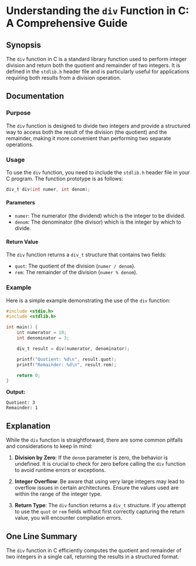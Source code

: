 <!--
Meta Description: # Understanding the `div` Function in C: A Comprehensive Guide ## Synopsis The `div` function in C is a standard library function used to perform inte...
Meta Keywords: div, function, division, quotient, remainder
-->

# Understanding the `div` Function in C: A Comprehensive Guide

## Synopsis
The `div` function in C is a standard library function used to perform integer division and return both the quotient and remainder of two integers. It is defined in the `stdlib.h` header file and is particularly useful for applications requiring both results from a division operation.

## Documentation
### Purpose
The `div` function is designed to divide two integers and provide a structured way to access both the result of the division (the quotient) and the remainder, making it more convenient than performing two separate operations.

### Usage
To use the `div` function, you need to include the `stdlib.h` header file in your C program. The function prototype is as follows:

```c
div_t div(int numer, int denom);
```

#### Parameters
- `numer`: The numerator (the dividend) which is the integer to be divided.
- `denom`: The denominator (the divisor) which is the integer by which to divide.

#### Return Value
The `div` function returns a `div_t` structure that contains two fields:
- `quot`: The quotient of the division (`numer / denom`).
- `rem`: The remainder of the division (`numer % denom`).

### Example
Here is a simple example demonstrating the use of the `div` function:

```c
#include <stdio.h>
#include <stdlib.h>

int main() {
    int numerator = 10;
    int denominator = 3;

    div_t result = div(numerator, denominator);

    printf("Quotient: %d\n", result.quot);
    printf("Remainder: %d\n", result.rem);

    return 0;
}
```

**Output:**
```
Quotient: 3
Remainder: 1
```

## Explanation
While the `div` function is straightforward, there are some common pitfalls and considerations to keep in mind:

1. **Division by Zero**: If the `denom` parameter is zero, the behavior is undefined. It is crucial to check for zero before calling the `div` function to avoid runtime errors or exceptions.
   
2. **Integer Overflow**: Be aware that using very large integers may lead to overflow issues in certain architectures. Ensure the values used are within the range of the integer type.

3. **Return Type**: The `div` function returns a `div_t` structure. If you attempt to use the `quot` or `rem` fields without first correctly capturing the return value, you will encounter compilation errors.

## One Line Summary
The `div` function in C efficiently computes the quotient and remainder of two integers in a single call, returning the results in a structured format.